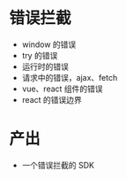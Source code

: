 # 错误拦截

- window 的错误
- try 的错误
- 运行时的错误
- 请求中的错误，ajax、fetch
- vue、react 组件的错误
- react 的错误边界

# 产出

- 一个错误拦截的 SDK
